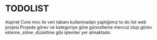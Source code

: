 # TODOLIST
Aspnet Core mvc ile veri tabanı kullanmadan yaptığımız to do list web projesi.Projede görev ve kategoriye göre güncelleme mevcut olup görev ekleme ,silme ,düzeltme gibi işlemler yer almaktadır.